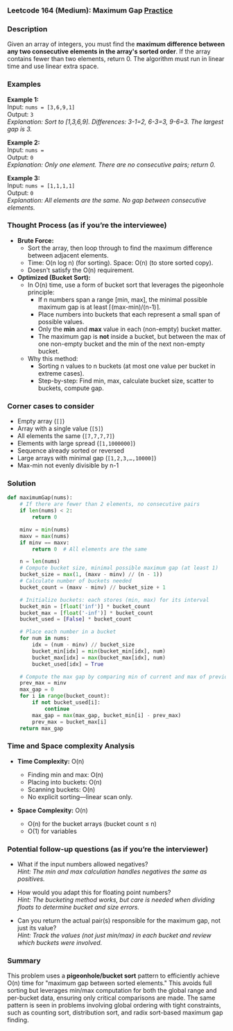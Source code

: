 ### Leetcode 164 (Medium): Maximum Gap [Practice](https://leetcode.com/problems/maximum-gap)

### Description  
Given an array of integers, you must find the **maximum difference between any two consecutive elements in the array's sorted order**. If the array contains fewer than two elements, return 0. The algorithm must run in linear time and use linear extra space.

### Examples  

**Example 1:**  
Input: `nums = [3,6,9,1]`  
Output: `3`  
*Explanation: Sort to [1,3,6,9]. Differences: 3-1=2, 6-3=3, 9-6=3. The largest gap is 3.*

**Example 2:**  
Input: `nums = `  
Output: `0`  
*Explanation: Only one element. There are no consecutive pairs; return 0.*

**Example 3:**  
Input: `nums = [1,1,1,1]`  
Output: `0`  
*Explanation: All elements are the same. No gap between consecutive elements.*

### Thought Process (as if you’re the interviewee)  
- **Brute Force:**  
  - Sort the array, then loop through to find the maximum difference between adjacent elements.
  - Time: O(n log n) (for sorting). Space: O(n) (to store sorted copy).
  - Doesn't satisfy the O(n) requirement.
- **Optimized (Bucket Sort):**  
  - In O(n) time, use a form of bucket sort that leverages the pigeonhole principle:
    - If n numbers span a range [min, max], the minimal possible maximum gap is at least ⌈(max-min)/(n-1)⌉.
    - Place numbers into buckets that each represent a small span of possible values.
    - Only the **min** and **max** value in each (non-empty) bucket matter.
    - The maximum gap is **not** inside a bucket, but between the max of one non-empty bucket and the min of the next non-empty bucket.
  - Why this method:
    - Sorting n values to n buckets (at most one value per bucket in extreme cases).
    - Step-by-step: Find min, max, calculate bucket size, scatter to buckets, compute gap.

### Corner cases to consider  
- Empty array (`[]`)
- Array with a single value (`[5]`)
- All elements the same (`[7,7,7,7]`)
- Elements with large spread (`[1,1000000]`)
- Sequence already sorted or reversed
- Large arrays with minimal gap (`[1,2,3,…,10000]`)
- Max-min not evenly divisible by n-1

### Solution

```python
def maximumGap(nums):
    # If there are fewer than 2 elements, no consecutive pairs
    if len(nums) < 2:
        return 0

    minv = min(nums)
    maxv = max(nums)
    if minv == maxv:
        return 0  # All elements are the same

    n = len(nums)
    # Compute bucket size, minimal possible maximum gap (at least 1)
    bucket_size = max(1, (maxv - minv) // (n - 1))
    # Calculate number of buckets needed
    bucket_count = (maxv - minv) // bucket_size + 1

    # Initialize buckets: each stores (min, max) for its interval
    bucket_min = [float('inf')] * bucket_count
    bucket_max = [float('-inf')] * bucket_count
    bucket_used = [False] * bucket_count

    # Place each number in a bucket
    for num in nums:
        idx = (num - minv) // bucket_size
        bucket_min[idx] = min(bucket_min[idx], num)
        bucket_max[idx] = max(bucket_max[idx], num)
        bucket_used[idx] = True

    # Compute the max gap by comparing min of current and max of previous non-empty bucket
    prev_max = minv
    max_gap = 0
    for i in range(bucket_count):
        if not bucket_used[i]:
            continue
        max_gap = max(max_gap, bucket_min[i] - prev_max)
        prev_max = bucket_max[i]
    return max_gap
```

### Time and Space complexity Analysis  

- **Time Complexity:** O(n)  
  - Finding min and max: O(n)
  - Placing into buckets: O(n)
  - Scanning buckets: O(n)
  - No explicit sorting—linear scan only.

- **Space Complexity:** O(n)  
  - O(n) for the bucket arrays (bucket count ≤ n)
  - O(1) for variables

### Potential follow-up questions (as if you’re the interviewer)  

- What if the input numbers allowed negatives?  
  *Hint: The min and max calculation handles negatives the same as positives.*

- How would you adapt this for floating point numbers?  
  *Hint: The bucketing method works, but care is needed when dividing floats to determine bucket and size errors.*

- Can you return the actual pair(s) responsible for the maximum gap, not just its value?  
  *Hint: Track the values (not just min/max) in each bucket and review which buckets were involved.*

### Summary
This problem uses a **pigeonhole/bucket sort** pattern to efficiently achieve O(n) time for "maximum gap between sorted elements." This avoids full sorting but leverages min/max computation for both the global range and per-bucket data, ensuring only critical comparisons are made. The same pattern is seen in problems involving global ordering with tight constraints, such as counting sort, distribution sort, and radix sort-based maximum gap finding.
